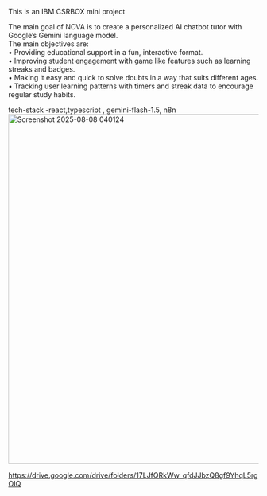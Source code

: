 This is an IBM CSRBOX mini project 

The main goal of NOVA is to create a personalized AI chatbot tutor with Google’s Gemini language 
model.  
The main objectives are:   
• Providing educational support in a fun, interactive format.   
• Improving student engagement with game like features such as learning streaks and badges.   
• Making it easy and quick to solve doubts in a way that suits different ages.   
• Tracking user learning patterns with timers and streak data to encourage regular study habits.  

tech-stack -react,typescript , gemini-flash-1.5, n8n 
<img width="1266" height="703" alt="Screenshot 2025-08-08 040124" src="https://github.com/user-attachments/assets/0c64eb6c-9f61-46f7-bd3e-b4726e20bc40" />
 
https://drive.google.com/drive/folders/17LJfQRkWw_qfdJJbzQ8gf9YhqL5rgOIQ
